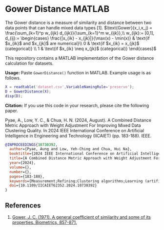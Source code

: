 # Gower Distance MATLAB
The Gower distance is a measure of similarity and distance between two data points that can handle mixed data types [1].
$\text{Gower}(x_i,x_j) = \frac{\sum_{k=1}^p w_{ijk} d_{ijk}}{\sum_{k=1}^m w_{ijk}},\\ w_{ijk}:= [0,1], d_{ij}:= 
\begin{cases}
\frac{|x_{ik} - x_{jk}|}{\max(x) - \min(x)} & \text{if $x_{ik}$ and $x_{jk}$ are numerical}\\
0 & \text{if $x_{ik} = x_{jk}$ (categorical)} \\
1 & \text{if $x_{ik} \neq x_{jk}$ (categorical)}
\end{cases}$

This repository contains a MATLAB implementation of the Gower distance calculation for datasets.

**Usage:** Paste `GowerDistance()` function in MATLAB. Example usage is as follows.
```m
X = readtable('dataset.csv',VariableNamingRule='preserve');
D = GowerDistance(X);
disp(D);
```

**Citation:** If you use this code in your research, please cite the following paper.

Pyae, A., Low, Y. C., & Chua, H. N. (2024, August). A Combined Distance Metric Approach with Weight Adjustment For Improving Mixed Data Clustering Quality. In 2024 IEEE International Conference on Artificial Intelligence in Engineering and Technology (IICAIET) (pp. 183-188). IEEE.

```bibtex
@INPROCEEDINGS{10730392,
  author={Pyae, Aung and Low, Yeh-Ching and Chua, Hui Na},
  booktitle={2024 IEEE International Conference on Artificial Intelligence in Engineering and Technology (IICAIET)}, 
  title={A Combined Distance Metric Approach with Weight Adjustment For Improving Mixed Data Clustering Quality}, 
  year={2024},
  volume={},
  number={},
  pages={183-188},
  keywords={Measurement;Refining;Clustering algorithms;Learning (artificial intelligence);Complexity theory;Optimization;Distance Metrics;Mixed Data;Hierarchical Clustering;Unsupervised Learning},
  doi={10.1109/IICAIET62352.2024.10730392}
}
```

## References
1. [Gower, J. C. (1971). A general coefficient of similarity and some of its properties. Biometrics, 857-871.](https://doi.org/10.2307/2528823)
